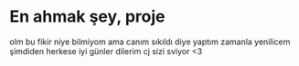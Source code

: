 # En ahmak şey, proje
olm bu fikir niye bilmiyom ama canım sıkıldı diye yaptım zamanla yenilicem şimdiden herkese iyi günler dilerim 
cj sizi sviyor <3
